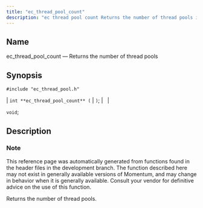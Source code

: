 ```yaml
---
title: "ec_thread_pool_count"
description: "ec thread pool count Returns the number of thread pools int ec thread pool count void This reference page was automatically generated from functions found in the header files in the development branch The function described here may not exist in generally available versions of Momentum and may change in..."
---
```


<a name="apis.ec_thread_pool_count"></a> 
## Name

ec_thread_pool_count — Returns the number of thread pools

## Synopsis

`#include "ec_thread_pool.h"`

| `int **ec_thread_pool_count** (` | `)`; |   |

`void`;<a name="idp63324960"></a> 
## Description

### Note

This reference page was automatically generated from functions found in the header files in the development branch. The function described here may not exist in generally available versions of Momentum, and may change in behavior when it is generally available. Consult your vendor for definitive advice on the use of this function.

Returns the number of thread pools.